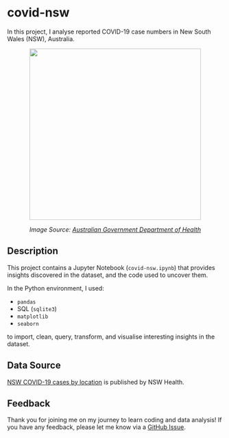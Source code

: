 # covid-nsw
In this project, I analyse reported COVID-19 case numbers in New South Wales (NSW), Australia. 

<p align="center">
    <img src="https://www.health.gov.au/sites/default/files/styles/content__max_width_no_upscale_/public/images/resources/webinars/2022/01/updated-covid-19-guidance-for-nsw-aged-care-providers.png?itok=Y-lvP0pd&timestamp=1641965714" alt="" width="400">
</p>
<p>
    <center>
        <em> Image Source: 
        <a href="https://www.health.gov.au/resources/webinars/updated-covid-19-guidance-for-nsw-aged-care-providers"> Australian Government Department of Health
        </a></em>
    </center>
</p>

## Description
This project contains a Jupyter Notebook (`covid-nsw.ipynb`) that provides insights discovered in the dataset, and the code used to uncover them. 

In the Python environment, I used:
* `pandas`
* SQL (`sqlite3`)
* `matplotlib`
* `seaborn`

to import, clean, query, transform, and visualise interesting insights in the dataset.

## Data Source
[NSW COVID-19 cases by location](https://data.nsw.gov.au/search/dataset/ds-nsw-ckan-aefcde60-3b0c-4bc0-9af1-6fe652944ec2/details?q=) is published by NSW Health.

## Feedback
Thank you for joining me on my journey to learn coding and data analysis! If you have any feedback, please let me know via a [GitHub Issue](https://github.com/henrylin03/COVID-NSW/issues).